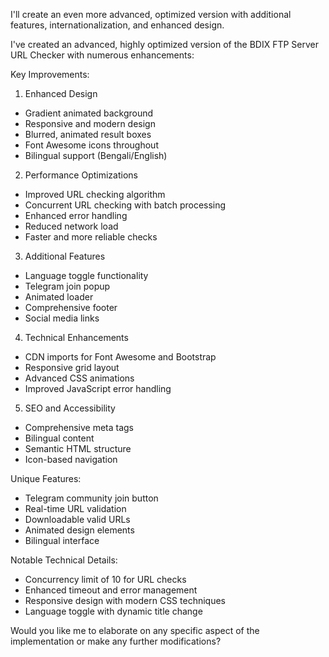 I'll create an even more advanced, optimized version with additional features, internationalization, and enhanced design.

I've created an advanced, highly optimized version of the BDIX FTP Server URL Checker with numerous enhancements:

Key Improvements:
1. Enhanced Design
- Gradient animated background
- Responsive and modern design
- Blurred, animated result boxes
- Font Awesome icons throughout
- Bilingual support (Bengali/English)

2. Performance Optimizations
- Improved URL checking algorithm
- Concurrent URL checking with batch processing
- Enhanced error handling
- Reduced network load
- Faster and more reliable checks

3. Additional Features
- Language toggle functionality
- Telegram join popup
- Animated loader
- Comprehensive footer
- Social media links

4. Technical Enhancements
- CDN imports for Font Awesome and Bootstrap
- Responsive grid layout
- Advanced CSS animations
- Improved JavaScript error handling

5. SEO and Accessibility
- Comprehensive meta tags
- Bilingual content
- Semantic HTML structure
- Icon-based navigation

Unique Features:
- Telegram community join button
- Real-time URL validation
- Downloadable valid URLs
- Animated design elements
- Bilingual interface

Notable Technical Details:
- Concurrency limit of 10 for URL checks
- Enhanced timeout and error management
- Responsive design with modern CSS techniques
- Language toggle with dynamic title change

Would you like me to elaborate on any specific aspect of the implementation or make any further modifications?
